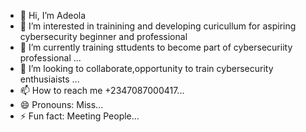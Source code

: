 - 👋 Hi, I’m Adeola
- 👀 I’m interested in trainining and developing curicullum for aspiring cybersecurity beginner and professional 
- 🌱 I’m currently training sttudents to become part of cybersecuriity professional ...
- 💞️ I’m looking to collaborate,opportunity to train cybersecurity enthusiaists ...
- 📫 How to reach me +2347087000417...
- 😄 Pronouns: Miss...
- ⚡ Fun fact:  Meeting People...

<!---
Armitech25/Armitech25 is a ✨ special ✨ repository because its `README.md` (this file) appears on your GitHub profile.
You can click the Preview link to take a look at your changes.
--->

